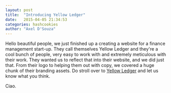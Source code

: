 ```yaml
---
layout: post
title:  "Introducing Yellow Ledger"
date:   2015-04-05 21:34:53
categories: hashcookies
author: "Axel D'Souza"
---
```


Hello beautiful people, we just finished up a creating a website for a finance management start-up. They call themselves Yellow Ledger and they're a cool bunch of people, very easy to work with and extremely meticulous with their work. They wanted us to reflect that into their website, and we did just that. From their logo to helping them out with copy, we covered a huge chunk of their branding assets. Do stroll over to [Yellow Ledger](http://yellowledger.com) and let us know what you think.

Ciao. 